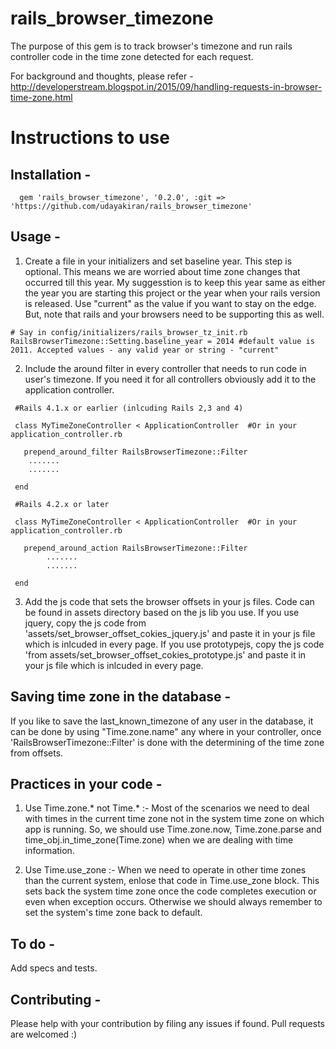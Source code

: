 rails_browser_timezone
======================

The purpose of this gem is to track browser's timezone and run rails controller code in the time zone
detected for each request.

For background and thoughts, please refer - http://developerstream.blogspot.in/2015/09/handling-requests-in-browser-time-zone.html

Instructions to use
==================

Installation -
--------------------

```
  gem 'rails_browser_timezone', '0.2.0', :git => 'https://github.com/udayakiran/rails_browser_timezone'
```

Usage -
---------

 1) Create a file in your initializers and set baseline year. This step is optional. This means we are worried about time zone changes that occurred till this year. My suggesstion is to keep this year same as either the year you are starting this project or the year when your rails version is released.
Use "current" as the value if you want to stay on the edge. But, note that rails and your browsers need to be supporting this as well.

``` 
# Say in config/initializers/rails_browser_tz_init.rb
RailsBrowserTimezone::Setting.baseline_year = 2014 #default value is 2011. Accepted values - any valid year or string - "current"
```

 2) Include the around filter in every controller that needs to run code in user's timezone. If you need it for all controllers obviously add it to the application controller.

```
 #Rails 4.1.x or earlier (inlcuding Rails 2,3 and 4)

 class MyTimeZoneController < ApplicationController  #Or in your application_controller.rb
 
   prepend_around_filter RailsBrowserTimezone::Filter
   	.......
   	.......

 end

 #Rails 4.2.x or later

 class MyTimeZoneController < ApplicationController  #Or in your application_controller.rb

   prepend_around_action RailsBrowserTimezone::Filter 
        .......
        .......

 end
```

  3) Add the js code that sets the browser offsets in your js files. Code can be found in assets directory based on the js lib you use.
    If you use jquery, copy the js code from 'assets/set_browser_offset_cokies_jquery.js' and paste it in your js file which is inlcuded in every page.
    If you use prototypejs, copy the js code 'from assets/set_browser_offset_cokies_prototype.js' and paste it in your js file which is inlcuded in every page.

Saving time zone in the database -
--------------------------------

If you like to save the last_known_timezone of any user in the database, it can be done by using "Time.zone.name" any where in your controller,
once 'RailsBrowserTimezone::Filter' is done with the determining of the time zone from offsets.

Practices in your code -
-------------------------

1. Use Time.zone.* not Time.* :- Most of the scenarios we need to deal with times in the current time zone not in the system time zone on which app is running. So, we should use Time.zone.now, Time.zone.parse and time_obj.in_time_zone(Time.zone) when we are dealing with time information.

2. Use Time.use_zone :- When we need to operate in other time zones than the current system, enlose that code in Time.use_zone block. This sets back the system time zone once the code completes execution or even when exception occurs. Otherwise we should always remember to set the system's time zone back to default.

To do -
-------

 Add specs and tests.

Contributing -
----------

Please help with your contribution by filing any issues if found. Pull requests are welcomed :)

